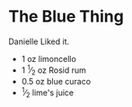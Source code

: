 The Blue Thing 
===============

Danielle Liked it.

- 1 oz limoncello
- 1 <sup>1</sup>⁄<sub>2</sub> oz Rosid rum
- 0.5 oz blue curaco
- <sup>1</sup>⁄<sub>2</sub> lime's juice

